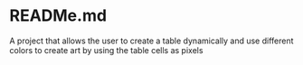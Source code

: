 # READMe.md
A project that allows the user to create a table dynamically and use different colors to create art by using the table cells as pixels

